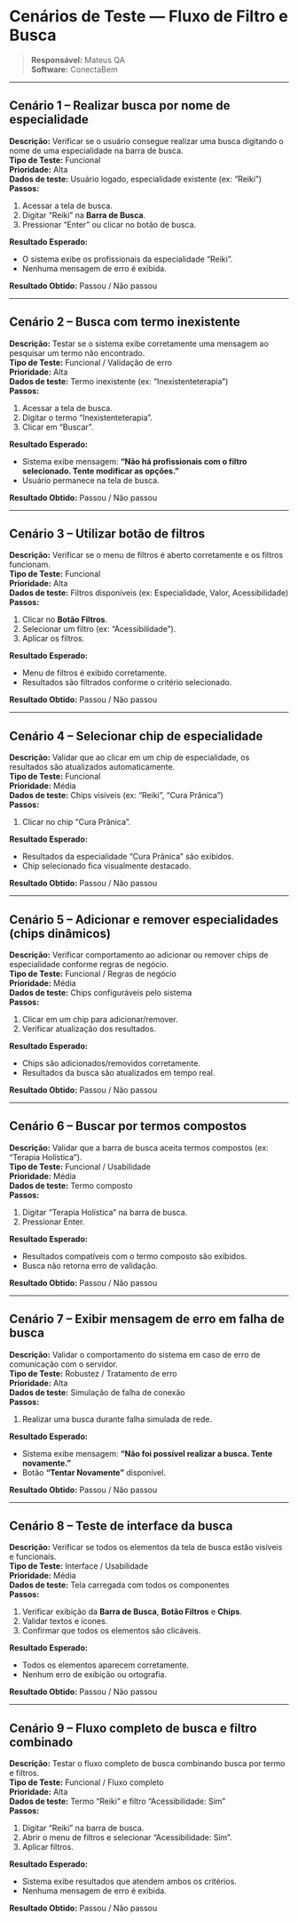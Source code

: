 # Cenários de Teste — Fluxo de Filtro e Busca
> **Responsável:** Mateus QA  
> **Software:** ConectaBem  

---

## **Cenário 1 – Realizar busca por nome de especialidade**

**Descrição:** Verificar se o usuário consegue realizar uma busca digitando o nome de uma especialidade na barra de busca.  
**Tipo de Teste:** Funcional  
**Prioridade:** Alta  
**Dados de teste:** Usuário logado, especialidade existente (ex: “Reiki”)  
**Passos:**  
1. Acessar a tela de busca.  
2. Digitar “Reiki” na **Barra de Busca**.  
3. Pressionar “Enter” ou clicar no botão de busca.  

**Resultado Esperado:**  
- O sistema exibe os profissionais da especialidade “Reiki”.  
- Nenhuma mensagem de erro é exibida.  

**Resultado Obtido:** Passou / Não passou  

---

## **Cenário 2 – Busca com termo inexistente**

**Descrição:** Testar se o sistema exibe corretamente uma mensagem ao pesquisar um termo não encontrado.  
**Tipo de Teste:** Funcional / Validação de erro  
**Prioridade:** Alta  
**Dados de teste:** Termo inexistente (ex: “Inexistenteterapia”)  
**Passos:**  
1. Acessar a tela de busca.  
2. Digitar o termo “Inexistenteterapia”.  
3. Clicar em “Buscar”.  

**Resultado Esperado:**  
- Sistema exibe mensagem: **“Não há profissionais com o filtro selecionado. Tente modificar as opções.”**  
- Usuário permanece na tela de busca.  

**Resultado Obtido:** Passou / Não passou  

---

## **Cenário 3 – Utilizar botão de filtros**

**Descrição:** Verificar se o menu de filtros é aberto corretamente e os filtros funcionam.  
**Tipo de Teste:** Funcional  
**Prioridade:** Alta  
**Dados de teste:** Filtros disponíveis (ex: Especialidade, Valor, Acessibilidade)  
**Passos:**  
1. Clicar no **Botão Filtros**.  
2. Selecionar um filtro (ex: “Acessibilidade”).  
3. Aplicar os filtros.  

**Resultado Esperado:**  
- Menu de filtros é exibido corretamente.  
- Resultados são filtrados conforme o critério selecionado.  

**Resultado Obtido:** Passou / Não passou  

---

## **Cenário 4 – Selecionar chip de especialidade**

**Descrição:** Validar que ao clicar em um chip de especialidade, os resultados são atualizados automaticamente.  
**Tipo de Teste:** Funcional  
**Prioridade:** Média  
**Dados de teste:** Chips visíveis (ex: “Reiki”, “Cura Prânica”)  
**Passos:**  
1. Clicar no chip “Cura Prânica”.  

**Resultado Esperado:**  
- Resultados da especialidade “Cura Prânica” são exibidos.  
- Chip selecionado fica visualmente destacado.  

**Resultado Obtido:** Passou / Não passou  

---

## **Cenário 5 – Adicionar e remover especialidades (chips dinâmicos)**

**Descrição:** Verificar comportamento ao adicionar ou remover chips de especialidade conforme regras de negócio.  
**Tipo de Teste:** Funcional / Regras de negócio  
**Prioridade:** Média  
**Dados de teste:** Chips configuráveis pelo sistema  
**Passos:**  
1. Clicar em um chip para adicionar/remover.  
2. Verificar atualização dos resultados.  

**Resultado Esperado:**  
- Chips são adicionados/removidos corretamente.  
- Resultados da busca são atualizados em tempo real.  

**Resultado Obtido:** Passou / Não passou  

---

## **Cenário 6 – Buscar por termos compostos**

**Descrição:** Validar que a barra de busca aceita termos compostos (ex: “Terapia Holística”).  
**Tipo de Teste:** Funcional / Usabilidade  
**Prioridade:** Média  
**Dados de teste:** Termo composto  
**Passos:**  
1. Digitar “Terapia Holística” na barra de busca.  
2. Pressionar Enter.  

**Resultado Esperado:**  
- Resultados compatíveis com o termo composto são exibidos.  
- Busca não retorna erro de validação.  

**Resultado Obtido:** Passou / Não passou  

---

## **Cenário 7 – Exibir mensagem de erro em falha de busca**

**Descrição:** Validar o comportamento do sistema em caso de erro de comunicação com o servidor.  
**Tipo de Teste:** Robustez / Tratamento de erro  
**Prioridade:** Alta  
**Dados de teste:** Simulação de falha de conexão  
**Passos:**  
1. Realizar uma busca durante falha simulada de rede.  

**Resultado Esperado:**  
- Sistema exibe mensagem: **“Não foi possível realizar a busca. Tente novamente.”**  
- Botão **“Tentar Novamente”** disponível.  

**Resultado Obtido:** Passou / Não passou  

---

## **Cenário 8 – Teste de interface da busca**

**Descrição:** Verificar se todos os elementos da tela de busca estão visíveis e funcionais.  
**Tipo de Teste:** Interface / Usabilidade  
**Prioridade:** Média  
**Dados de teste:** Tela carregada com todos os componentes  
**Passos:**  
1. Verificar exibição da **Barra de Busca**, **Botão Filtros** e **Chips**.  
2. Validar textos e ícones.  
3. Confirmar que todos os elementos são clicáveis.  

**Resultado Esperado:**  
- Todos os elementos aparecem corretamente.  
- Nenhum erro de exibição ou ortografia.  

**Resultado Obtido:** Passou / Não passou  

---

## **Cenário 9 – Fluxo completo de busca e filtro combinado**

**Descrição:** Testar o fluxo completo de busca combinando busca por termo e filtros.  
**Tipo de Teste:** Funcional / Fluxo completo  
**Prioridade:** Alta  
**Dados de teste:** Termo “Reiki” e filtro “Acessibilidade: Sim”  
**Passos:**  
1. Digitar “Reiki” na barra de busca.  
2. Abrir o menu de filtros e selecionar “Acessibilidade: Sim”.  
3. Aplicar filtros.  

**Resultado Esperado:**  
- Sistema exibe resultados que atendem ambos os critérios.  
- Nenhuma mensagem de erro é exibida.  

**Resultado Obtido:** Passou / Não passou  
